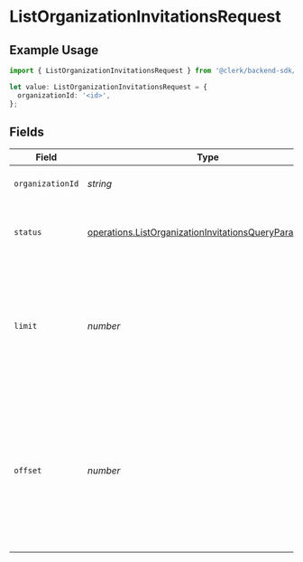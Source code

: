 # ListOrganizationInvitationsRequest

## Example Usage

```typescript
import { ListOrganizationInvitationsRequest } from '@clerk/backend-sdk/models/operations';

let value: ListOrganizationInvitationsRequest = {
  organizationId: '<id>',
};
```

## Fields

| Field            | Type                                                                                                                             | Required           | Description                                                                                                                                       |
| ---------------- | -------------------------------------------------------------------------------------------------------------------------------- | ------------------ | ------------------------------------------------------------------------------------------------------------------------------------------------- |
| `organizationId` | _string_                                                                                                                         | :heavy_check_mark: | The organization ID.                                                                                                                              |
| `status`         | [operations.ListOrganizationInvitationsQueryParamStatus](../../models/operations/listorganizationinvitationsqueryparamstatus.md) | :heavy_minus_sign: | Filter organization invitations based on their status                                                                                             |
| `limit`          | _number_                                                                                                                         | :heavy_minus_sign: | Applies a limit to the number of results returned.<br/>Can be used for paginating the results together with `offset`.                             |
| `offset`         | _number_                                                                                                                         | :heavy_minus_sign: | Skip the first `offset` results when paginating.<br/>Needs to be an integer greater or equal to zero.<br/>To be used in conjunction with `limit`. |

